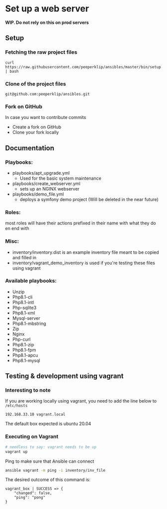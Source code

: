 # Set up a web server
<b>WIP. Do not rely on this on prod servers </b>

## Setup
### Fetching the raw project files
```shell
curl https://raw.githubusercontent.com/peeperklip/ansibles/master/bin/setup.sh | bash
```

### Clone of the project files
```shell
git@github.com:peeperklip/ansibles.git
```
### Fork on GitHub
In case you want to contribute commits
* Create a fork on GitHub
* Clone your fork locally

## Documentation
### Playbooks:
* playbooks/apt_upgrade.yml
    * Used for the basic system maintenance
* playbooks/create_webserver.yml
    * sets up an NGINX  webserver
* playbooks/demo_file.yml
    * deploys a symfony demo project (Will be deleted in the near future)

### Roles:
most roles will have their actions prefixed in their name with what they do en end with

### Misc:
* inventory/inventory.dist is an example inventory file meant to be copied and filled in
* inventory/vagrant_demo_inventory is used if you're testing these files using vagrant

### Available playbooks:
- Unzip
- Php8.1-cli
- Php8.1-intl
- Php-sqlite3
- Php8.1-xml
- Mysql-server
- Php8.1-mbstring
- Zip
- Nginx
- Php-curl
- Php8.1-zip
- Php8.1-fpm
- Php8.1-apcu
- Php8.1-mysql


## Testing & development using vagrant
### Interesting to note
If you are working locally using vagrant, you need to add the line below to `/etc/hosts`
```
192.168.33.10 vagrant.local
```
The default box expected is ubuntu 20.04

### Executing on Vagrant
```bash
# needless to say: vagrant needs to be up
vagrant up
```
Ping to make sure that Ansible can connect
```bash
ansible vagrant -m ping -i inventory/inv_file
```
The desired outcome of this command is:
```
vagrant_box | SUCCESS => {
    "changed": false,
    "ping": "pong"
}
```
